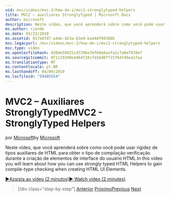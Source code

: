 ```yaml
---
uid: mvc/videos/mvc-2/how-do-i/mvc2-stronglytyped-helpers
title: MVC2 – auxiliares StronglyTyped | Microsoft Docs
author: microsoft
description: Neste vídeo, que você aprenderá sobre como você pode usar rigidez de tipos auxiliares de HTML para obter o tipo de compilação verificação durante a criação de elementos de interface do usuário HTML.
ms.author: riande
ms.date: 03/23/2010
ms.assetid: 017e87d7-a44e-423a-b3e9-ba44df99388b
msc.legacyurl: /mvc/videos/mvc-2/how-do-i/mvc2-stronglytyped-helpers
msc.type: video
ms.openlocfilehash: d304e50925cd729be7bf60e8aafa1c7a0e797def
ms.sourcegitcommit: 0f1119340e4464720cfd16d0ff15764746ea1fea
ms.translationtype: MT
ms.contentlocale: pt-BR
ms.lasthandoff: 04/09/2019
ms.locfileid: "59405554"
---
```

# <a name="mvc2---stronglytyped-helpers"></a><span data-ttu-id="2f488-103">MVC2 – Auxiliares StronglyTyped</span><span class="sxs-lookup"><span data-stu-id="2f488-103">MVC2 - StronglyTyped Helpers</span></span>

<span data-ttu-id="2f488-104">por [Microsoft](https://github.com/microsoft)</span><span class="sxs-lookup"><span data-stu-id="2f488-104">by [Microsoft](https://github.com/microsoft)</span></span>

<span data-ttu-id="2f488-105">Neste vídeo, que você aprenderá sobre como você pode usar rigidez de tipos auxiliares de HTML para obter o tipo de compilação verificação durante a criação de elementos de interface do usuário HTML.</span><span class="sxs-lookup"><span data-stu-id="2f488-105">In this video you will learn about how you can use strongly typed HTML Helpers to gain compile-type checking when creating HTML UI Elements.</span></span>

[<span data-ttu-id="2f488-106">&#9654;Assista ao vídeo (2 minutos)</span><span class="sxs-lookup"><span data-stu-id="2f488-106">&#9654; Watch video (2 minutes)</span></span>](https://channel9.msdn.com/Blogs/ASP-NET-Site-Videos/mvc2-stronglytyped-helpers)

> [!div class="step-by-step"]
> <span data-ttu-id="2f488-107">[Anterior](mvc2-html-encoding.md)
> [Próximo](mvc2-model-validation.md)</span><span class="sxs-lookup"><span data-stu-id="2f488-107">[Previous](mvc2-html-encoding.md)
[Next](mvc2-model-validation.md)</span></span>
